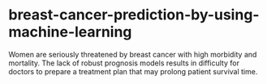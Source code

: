# breast-cancer-prediction-by-using-machine-learning
Women are seriously threatened by breast cancer with high morbidity and mortality. The lack of robust prognosis models results in difficulty for doctors to prepare a treatment plan that may prolong patient survival time. 
